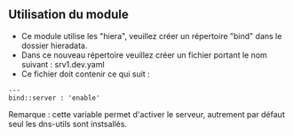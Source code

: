 ## Utilisation du module

* Ce module utilise les "hiera", veuillez créer un répertoire "bind" dans le dossier hieradata.
* Dans ce nouveau répertoire veuillez créer un fichier portant le nom suivant : srv1.dev.yaml
* Ce fichier doit contenir ce qui suit :

```
---
bind::server : 'enable'
```

Remarque : cette variable permet d'activer le serveur, autrement par défaut seul les dns-utils sont instsallés.
